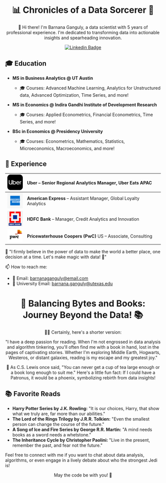 <div align="center">

# 📊 Chronicles of a Data Sorcerer 🚀

👋 Hi there! I'm Barnana Ganguly, a data scientist with 5 years of professional experience. I'm dedicated to transforming data into actionable insights and spearheading innovation.

[![Linkedin Badge](https://img.shields.io/badge/-BarnanaGanguly-blue?style=flat-square&logo=Linkedin&logoColor=white&link=https://www.linkedin.com/in/barnanaganguly/)](https://www.linkedin.com/in/barnanaganguly/)

</div>


## 🎓 Education

- **MS in Business Analytics @ UT Austin**
  - 🎓 Courses: Advanced Machine Learning, Analytics for Unstructured data, Advanced Optimization, Time Series, and more!

- **MS in Economics @ Indira Gandhi Institute of Development Research**
  - 🎓 Courses: Applied Econometrics, Financial Econometrics, Time Series, and more!

- **BSc in Economics @ Presidency University**
  - 🎓 Courses: Econometrics, Mathematics, Statistics, Microeconomics, Macroeconomics, and more!


## 🔭 Experience

| <img src="https://github.com/BarnanaGanguly/BarnanaGanguly/blob/3f09cc480396e19b6b25cb7656a4e91a33ed5247/Uber_Logo.png" width="50"> | **Uber** – Senior Regional Analytics Manager, Uber Eats APAC |
|:---:|:---|
| <img src="https://github.com/BarnanaGanguly/BarnanaGanguly/blob/3f09cc480396e19b6b25cb7656a4e91a33ed5247/Amex_Logo.png" width="50"> | **American Express** – Assistant Manager, Global Loyalty Analytics |
| <img src="https://github.com/BarnanaGanguly/BarnanaGanguly/blob/3f09cc480396e19b6b25cb7656a4e91a33ed5247/HDFC_Logo.png" width="50"> | **HDFC Bank** – Manager, Credit Analytics and Innovation |
| <img src="https://github.com/BarnanaGanguly/BarnanaGanguly/blob/733abe366d0268d6cf56cb91ad889f6b3abfbd7b/PwC_Logo.jpeg" width="50"> | **Pricewaterhouse Coopers (PwC)** US – Associate, Consulting |




📢 "I firmly believe in the power of data to make the world a better place, one decision at a time. Let's make magic with data! 🌟"

📫 How to reach me:
- 📧 Email: barnanaganguly@email.com
- 📧 University Email: barnana.ganguly@utexas.edu
</div>

<div align="center">
  <h1>📖 Balancing Bytes and Books: Journey Beyond the Data! 📚</h1>
  <p>🧙‍♂️ Certainly, here's a shorter version:

"I have a deep passion for reading. When I'm not engrossed in data analysis and algorithm tinkering, you'll often find me with a book in hand, lost in the pages of captivating stories. Whether I'm exploring Middle Earth, Hogwarts, Westeros, or distant galaxies, reading is my escape and my greatest joy."</p>
  <p>🦅 As C.S. Lewis once said, "You can never get a cup of tea large enough or a book long enough to suit me."  
      Here's a little fun fact: If I could have a Patronus, it would be a phoenix, symbolizing rebirth from data insights!</p>
</div>

## 📚 Favorite Reads

- **Harry Potter Series by J.K. Rowling:** "It is our choices, Harry, that show what we truly are, far more than our abilities."
- **The Lord of the Rings Trilogy by J.R.R. Tolkien:** "Even the smallest person can change the course of the future."
- **A Song of Ice and Fire Series by George R.R. Martin:** "A mind needs books as a sword needs a whetstone."
- **The Inheritance Cycle by Christopher Paolini:** "Live in the present, remember the past, and fear not the future."

Feel free to connect with me if you want to chat about data analysis, algorithms, or even engage in a lively debate about who the strongest Jedi is!

<p align="center">May the code be with you! 🚀</p>
